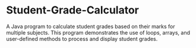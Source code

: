 # Student-Grade-Calculator
A  Java program to calculate student grades based on their marks for multiple subjects. This program demonstrates the use of loops, arrays, and user-defined methods to process and display student grades.
